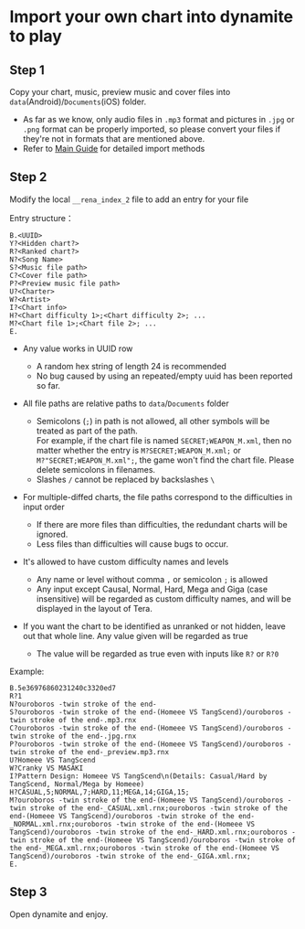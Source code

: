 # Import your own chart into dynamite to play

## Step 1
Copy your chart, music, preview music and cover files into `data`(Android)/`Documents`(iOS) folder.

* As far as we know, only audio files in `.mp3` format and pictures in `.jpg` or `.png` format can be properly imported, so please convert your files if  they're not in formats that are mentioned above.
* Refer to [Main Guide](./README_EN.md) for detailed import methods

## Step 2
Modify the local `__rena_index_2` file to add an entry for your file

Entry structure：
```
B.<UUID>
Y?<Hidden chart?>
R?<Ranked chart?>
N?<Song Name>
S?<Music file path>
C?<Cover file path>
P?<Preview music file path>
U?<Charter>
W?<Artist>
I?<Chart info>
H?<Chart difficulty 1>;<Chart difficulty 2>; ...
M?<Chart file 1>;<Chart file 2>; ...
E.
```
* Any value works in UUID row
  * A random hex string of length 24 is recommended
  * No bug caused by using an repeated/empty uuid has been reported so far. 

* All file paths are relative paths to `data`/`Documents` folder
  * Semicolons (`;`) in path is not allowed, all other symbols will be treated as part of the path.</br>
    For example, if the chart file is named `SECRET;WEAPON_M.xml`, then no matter whether the entry is `M?SECRET;WEAPON_M.xml;` or `M?"SECRET;WEAPON_M.xml";`, the game won't find the chart file. Please delete semicolons in filenames.
  * Slashes `/` cannot be replaced by backslashes `\`

* For multiple-diffed charts, the file paths correspond to the difficulties in input order
  * If there are more files than difficulties, the redundant charts will be ignored.
  * Less files than difficulties will cause bugs to occur.

* It's allowed to have custom difficulty names and levels
  * Any name or level without comma `,` or semicolon `;` is allowed
  * Any input except Causal, Normal, Hard, Mega and Giga (case insensitive) will be regarded as custom difficulty names, and will be displayed in the layout of Tera.

* If you want the chart to be identified as unranked or not hidden, leave out that whole line. Any value given will be regarded as true
  * The value will be regarded as true even with inputs like `R?` or `R?0`


Example:
```
B.5e36976860231240c3320ed7
R?1
N?ouroboros -twin stroke of the end-
S?ouroboros -twin stroke of the end-(Homeee VS TangScend)/ouroboros -twin stroke of the end-.mp3.rnx
C?ouroboros -twin stroke of the end-(Homeee VS TangScend)/ouroboros -twin stroke of the end-.jpg.rnx
P?ouroboros -twin stroke of the end-(Homeee VS TangScend)/ouroboros -twin stroke of the end-_preview.mp3.rnx
U?Homeee VS TangScend
W?Cranky VS MASAKI
I?Pattern Design: Homeee VS TangScend\n(Details: Casual/Hard by TangScend, Normal/Mega by Homeee)
H?CASUAL,5;NORMAL,7;HARD,11;MEGA,14;GIGA,15;
M?ouroboros -twin stroke of the end-(Homeee VS TangScend)/ouroboros -twin stroke of the end-_CASUAL.xml.rnx;ouroboros -twin stroke of the end-(Homeee VS TangScend)/ouroboros -twin stroke of the end-_NORMAL.xml.rnx;ouroboros -twin stroke of the end-(Homeee VS TangScend)/ouroboros -twin stroke of the end-_HARD.xml.rnx;ouroboros -twin stroke of the end-(Homeee VS TangScend)/ouroboros -twin stroke of the end-_MEGA.xml.rnx;ouroboros -twin stroke of the end-(Homeee VS TangScend)/ouroboros -twin stroke of the end-_GIGA.xml.rnx;
E.
```

## Step 3

Open dynamite and enjoy.